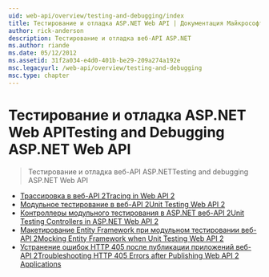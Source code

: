 ```yaml
---
uid: web-api/overview/testing-and-debugging/index
title: Тестирование и отладка ASP.NET Web API | Документация Майкрософт
author: rick-anderson
description: Тестирование и отладка веб-API ASP.NET
ms.author: riande
ms.date: 05/12/2012
ms.assetid: 31f2a034-e4d0-401b-be29-209a274a192e
msc.legacyurl: /web-api/overview/testing-and-debugging
msc.type: chapter
---
```

<a name="testing-and-debugging-aspnet-web-api"></a><span data-ttu-id="4ee05-103">Тестирование и отладка ASP.NET Web API</span><span class="sxs-lookup"><span data-stu-id="4ee05-103">Testing and Debugging ASP.NET Web API</span></span>
====================
> <span data-ttu-id="4ee05-104">Тестирование и отладка веб-API ASP.NET</span><span class="sxs-lookup"><span data-stu-id="4ee05-104">Testing and debugging ASP.NET Web API</span></span>


- [<span data-ttu-id="4ee05-105">Трассировка в веб-API 2</span><span class="sxs-lookup"><span data-stu-id="4ee05-105">Tracing in Web API 2</span></span>](tracing-in-aspnet-web-api.md)
- [<span data-ttu-id="4ee05-106">Модульное тестирование в веб-API 2</span><span class="sxs-lookup"><span data-stu-id="4ee05-106">Unit Testing Web API 2</span></span>](unit-testing-with-aspnet-web-api.md)
- [<span data-ttu-id="4ee05-107">Контроллеры модульного тестирования в ASP.NET веб-API 2</span><span class="sxs-lookup"><span data-stu-id="4ee05-107">Unit Testing Controllers in ASP.NET Web API 2</span></span>](unit-testing-controllers-in-web-api.md)
- [<span data-ttu-id="4ee05-108">Макетирование Entity Framework при модульном тестировании веб-API 2</span><span class="sxs-lookup"><span data-stu-id="4ee05-108">Mocking Entity Framework when Unit Testing Web API 2</span></span>](mocking-entity-framework-when-unit-testing-aspnet-web-api-2.md)
- [<span data-ttu-id="4ee05-109">Устранение ошибок HTTP 405 после публикации приложений веб-API 2</span><span class="sxs-lookup"><span data-stu-id="4ee05-109">Troubleshooting HTTP 405 Errors after Publishing Web API 2 Applications</span></span>](troubleshooting-http-405-errors-after-publishing-web-api-applications.md)
